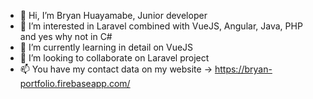 - 👋 Hi, I’m Bryan Huayamabe, Junior developer
- 👀 I’m interested in Laravel combined with VueJS, Angular, Java, PHP and yes why not in C#
- 🌱 I’m currently learning in detail on VueJS
- 💞️ I’m looking to collaborate on Laravel project
- 📫 You have my contact data on my website -> https://bryan-portfolio.firebaseapp.com/

<!---
bryann03/bryann03 is a ✨ special ✨ repository because its `README.md` (this file) appears on your GitHub profile.
You can click the Preview link to take a look at your changes.
--->
